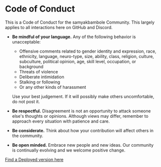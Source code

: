 # Code of Conduct
This is a Code of Conduct for the samyakbambole Community. This largely applies to all interactions here on GitHub and Discord. 


* **Be mindful of your language.** Any of the following behavior is unacceptable: 
  * Offensive comments related to gender identity and expression, race, ethnicity, language, neuro-type, size, ability, class, religion, culture, subculture, political opinion, age, skill level, occupation, or background
  * Threats of violence
  * Deliberate intimidation
  * Stalking or following
  * Or any other kinds of harassment

  Use your best judgement. If it will possibly make others uncomfortable, do not post it.

* **Be respectful.** Disagreement is not an opportunity to attack someone else's thoughts or opinions. Although views may differ, remember to approach every situation with patience and care. 
* **Be considerate.** Think about how your contribution will affect others in the community. 
* **Be open minded.** Embrace new people and new ideas. Our community is continually evolving and we welcome positive change.

[Find a Deployed version here](http://samyakbambole-coc.surge.sh/)
